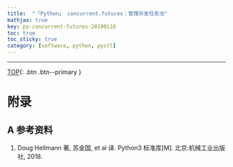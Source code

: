 ```yaml
---
title:  "「Python」 concurrent.futures：管理并发任务池"
mathjax: true
key: py-concurrent-futures-20190116
toc: true
toc_sticky: true
category: [software, python, pystl]
---
```

<span id='head'></span>  


-------------------  
[TOP](#head){: .btn .btn--primary }




# 附录
## A 参考资料
1. Doug Hellmann 著, 苏金国, et al 译. Python3 标准库[M]. 北京:机械工业出版社, 2018.
